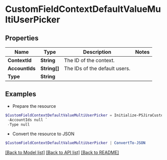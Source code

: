 # CustomFieldContextDefaultValueMultiUserPicker
## Properties

Name | Type | Description | Notes
------------ | ------------- | ------------- | -------------
**ContextId** | **String** | The ID of the context. | 
**AccountIds** | **String[]** | The IDs of the default users. | 
**Type** | **String** |  | 

## Examples

- Prepare the resource
```powershell
$CustomFieldContextDefaultValueMultiUserPicker = Initialize-PSJiraCustomFieldContextDefaultValueMultiUserPicker  -ContextId null `
 -AccountIds null `
 -Type null
```

- Convert the resource to JSON
```powershell
$CustomFieldContextDefaultValueMultiUserPicker | ConvertTo-JSON
```

[[Back to Model list]](../README.md#documentation-for-models) [[Back to API list]](../README.md#documentation-for-api-endpoints) [[Back to README]](../README.md)

